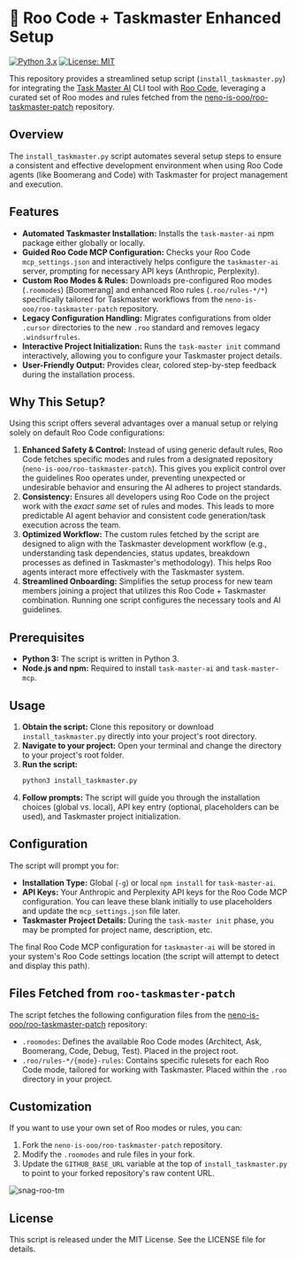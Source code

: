 # 🦘 Roo Code + Taskmaster Enhanced Setup 

[![Python 3.x](https://img.shields.io/badge/python-3.x-blue.svg)](https://www.python.org/downloads/)
[![License: MIT](https://img.shields.io/badge/License-MIT-yellow.svg)](https://opensource.org/licenses/MIT)

This repository provides a streamlined setup script (`install_taskmaster.py`) for integrating the [Task Master AI](https://github.com/eyaltoledano/claude-task-master) CLI tool with [Roo Code](https://www.roocode.com/), leveraging a curated set of Roo modes and rules fetched from the [neno-is-ooo/roo-taskmaster-patch](https://github.com/neno-is-ooo/roo-taskmaster-patch) repository.

## Overview

The `install_taskmaster.py` script automates several setup steps to ensure a consistent and effective development environment when using Roo Code agents (like Boomerang and Code) with Taskmaster for project management and execution.

## Features

*   **Automated Taskmaster Installation:** Installs the `task-master-ai` npm package either globally or locally.
*   **Guided Roo Code MCP Configuration:** Checks your Roo Code `mcp_settings.json` and interactively helps configure the `taskmaster-ai` server, prompting for necessary API keys (Anthropic, Perplexity).
*   **Custom Roo Modes & Rules:** Downloads pre-configured Roo modes (`.roomodes`) [Boomerang] and enhanced Roo rules (`.roo/rules-*/*`) specifically tailored for Taskmaster workflows from the `neno-is-ooo/roo-taskmaster-patch` repository.
*   **Legacy Configuration Handling:** Migrates configurations from older `.cursor` directories to the new `.roo` standard and removes legacy `.windsurfrules`.
*   **Interactive Project Initialization:** Runs the `task-master init` command interactively, allowing you to configure your Taskmaster project details.
*   **User-Friendly Output:** Provides clear, colored step-by-step feedback during the installation process.

## Why This Setup?

Using this script offers several advantages over a manual setup or relying solely on default Roo Code configurations:

1.  **Enhanced Safety & Control:** Instead of using generic default rules, Roo Code fetches specific modes and rules from a designated repository (`neno-is-ooo/roo-taskmaster-patch`). This gives you explicit control over the guidelines Roo operates under, preventing unexpected or undesirable behavior and ensuring the AI adheres to project standards.
2.  **Consistency:** Ensures all developers using Roo Code on the project work with the *exact same* set of rules and modes. This leads to more predictable AI agent behavior and consistent code generation/task execution across the team.
3.  **Optimized Workflow:** The custom rules fetched by the script are designed to align with the Taskmaster development workflow (e.g., understanding task dependencies, status updates, breakdown processes as defined in Taskmaster's methodology). This helps Roo agents interact more effectively with the Taskmaster system.
4.  **Streamlined Onboarding:** Simplifies the setup process for new team members joining a project that utilizes this Roo Code + Taskmaster combination. Running one script configures the necessary tools and AI guidelines.

## Prerequisites

*   **Python 3:** The script is written in Python 3.
*   **Node.js and npm:** Required to install `task-master-ai` and `task-master-mcp`.

## Usage

1.  **Obtain the script:** Clone this repository or download `install_taskmaster.py` directly into your project's root directory.
2.  **Navigate to your project:** Open your terminal and change the directory to your project's root folder.
3.  **Run the script:**
    ```bash
    python3 install_taskmaster.py
    ```
4.  **Follow prompts:** The script will guide you through the installation choices (global vs. local), API key entry (optional, placeholders can be used), and Taskmaster project initialization.

## Configuration

The script will prompt you for:

*   **Installation Type:** Global (`-g`) or local `npm install` for `task-master-ai`.
*   **API Keys:** Your Anthropic and Perplexity API keys for the Roo Code MCP configuration. You can leave these blank initially to use placeholders and update the `mcp_settings.json` file later.
*   **Taskmaster Project Details:** During the `task-master init` phase, you may be prompted for project name, description, etc.

The final Roo Code MCP configuration for `taskmaster-ai` will be stored in your system's Roo Code settings location (the script will attempt to detect and display this path).

## Files Fetched from `roo-taskmaster-patch`

The script fetches the following configuration files from the [neno-is-ooo/roo-taskmaster-patch](https://github.com/neno-is-ooo/roo-taskmaster-patch) repository:

*   `.roomodes`: Defines the available Roo Code modes (Architect, Ask, Boomerang, Code, Debug, Test). Placed in the project root.
*   `.roo/rules-*/{mode}-rules`: Contains specific rulesets for each Roo Code mode, tailored for working with Taskmaster. Placed within the `.roo` directory in your project.

## Customization

If you want to use your own set of Roo modes or rules, you can:

1.  Fork the `neno-is-ooo/roo-taskmaster-patch` repository.
2.  Modify the `.roomodes` and rule files in your fork.
3.  Update the `GITHUB_BASE_URL` variable at the top of `install_taskmaster.py` to point to your forked repository's raw content URL.

   
![snag-roo-tm](https://github.com/user-attachments/assets/db3db6ee-d885-459f-8672-872514826f61)

   

## License

This script is released under the MIT License. See the LICENSE file for details.
